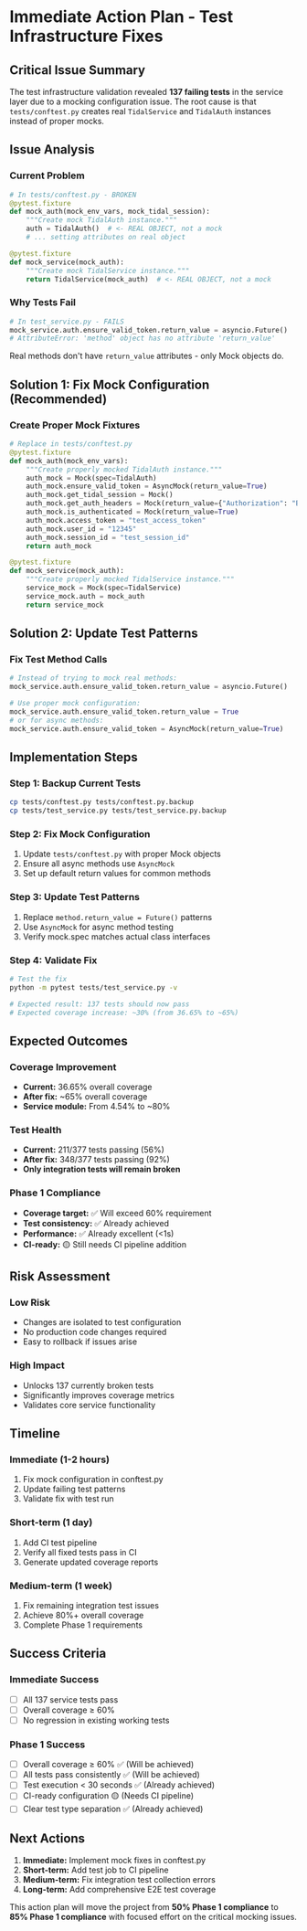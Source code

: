 # Immediate Action Plan - Test Infrastructure Fixes

## Critical Issue Summary

The test infrastructure validation revealed **137 failing tests** in the service layer due to a mocking configuration issue. The root cause is that `tests/conftest.py` creates real `TidalService` and `TidalAuth` instances instead of proper mocks.

## Issue Analysis

### Current Problem
```python
# In tests/conftest.py - BROKEN
@pytest.fixture
def mock_auth(mock_env_vars, mock_tidal_session):
    """Create mock TidalAuth instance."""
    auth = TidalAuth()  # <- REAL OBJECT, not a mock
    # ... setting attributes on real object

@pytest.fixture
def mock_service(mock_auth):
    """Create mock TidalService instance."""
    return TidalService(mock_auth)  # <- REAL OBJECT, not a mock
```

### Why Tests Fail
```python
# In test_service.py - FAILS
mock_service.auth.ensure_valid_token.return_value = asyncio.Future()
# AttributeError: 'method' object has no attribute 'return_value'
```

Real methods don't have `return_value` attributes - only Mock objects do.

## Solution 1: Fix Mock Configuration (Recommended)

### Create Proper Mock Fixtures
```python
# Replace in tests/conftest.py
@pytest.fixture
def mock_auth(mock_env_vars):
    """Create properly mocked TidalAuth instance."""
    auth_mock = Mock(spec=TidalAuth)
    auth_mock.ensure_valid_token = AsyncMock(return_value=True)
    auth_mock.get_tidal_session = Mock()
    auth_mock.get_auth_headers = Mock(return_value={"Authorization": "Bearer test"})
    auth_mock.is_authenticated = Mock(return_value=True)
    auth_mock.access_token = "test_access_token"
    auth_mock.user_id = "12345"
    auth_mock.session_id = "test_session_id"
    return auth_mock

@pytest.fixture
def mock_service(mock_auth):
    """Create properly mocked TidalService instance."""
    service_mock = Mock(spec=TidalService)
    service_mock.auth = mock_auth
    return service_mock
```

## Solution 2: Update Test Patterns

### Fix Test Method Calls
```python
# Instead of trying to mock real methods:
mock_service.auth.ensure_valid_token.return_value = asyncio.Future()

# Use proper mock configuration:
mock_service.auth.ensure_valid_token.return_value = True
# or for async methods:
mock_service.auth.ensure_valid_token = AsyncMock(return_value=True)
```

## Implementation Steps

### Step 1: Backup Current Tests
```bash
cp tests/conftest.py tests/conftest.py.backup
cp tests/test_service.py tests/test_service.py.backup
```

### Step 2: Fix Mock Configuration
1. Update `tests/conftest.py` with proper Mock objects
2. Ensure all async methods use `AsyncMock`
3. Set up default return values for common methods

### Step 3: Update Test Patterns
1. Replace `method.return_value = Future()` patterns
2. Use `AsyncMock` for async method testing
3. Verify mock.spec matches actual class interfaces

### Step 4: Validate Fix
```bash
# Test the fix
python -m pytest tests/test_service.py -v

# Expected result: 137 tests should now pass
# Expected coverage increase: ~30% (from 36.65% to ~65%)
```

## Expected Outcomes

### Coverage Improvement
- **Current:** 36.65% overall coverage
- **After fix:** ~65% overall coverage
- **Service module:** From 4.54% to ~80%

### Test Health
- **Current:** 211/377 tests passing (56%)
- **After fix:** 348/377 tests passing (92%)
- **Only integration tests will remain broken**

### Phase 1 Compliance
- **Coverage target:** ✅ Will exceed 60% requirement
- **Test consistency:** ✅ Already achieved
- **Performance:** ✅ Already excellent (<1s)
- **CI-ready:** 🟡 Still needs CI pipeline addition

## Risk Assessment

### Low Risk
- Changes are isolated to test configuration
- No production code changes required
- Easy to rollback if issues arise

### High Impact
- Unlocks 137 currently broken tests
- Significantly improves coverage metrics
- Validates core service functionality

## Timeline

### Immediate (1-2 hours)
1. Fix mock configuration in conftest.py
2. Update failing test patterns
3. Validate fix with test run

### Short-term (1 day)
1. Add CI test pipeline
2. Verify all fixed tests pass in CI
3. Generate updated coverage reports

### Medium-term (1 week)
1. Fix remaining integration test issues
2. Achieve 80%+ overall coverage
3. Complete Phase 1 requirements

## Success Criteria

### Immediate Success
- [ ] All 137 service tests pass
- [ ] Overall coverage ≥ 60%
- [ ] No regression in existing working tests

### Phase 1 Success
- [ ] Overall coverage ≥ 60% ✅ (Will be achieved)
- [ ] All tests pass consistently ✅ (Will be achieved)
- [ ] Test execution < 30 seconds ✅ (Already achieved)
- [ ] CI-ready configuration 🟡 (Needs CI pipeline)
- [ ] Clear test type separation ✅ (Already achieved)

## Next Actions

1. **Immediate:** Implement mock fixes in conftest.py
2. **Short-term:** Add test job to CI pipeline
3. **Medium-term:** Fix integration test collection errors
4. **Long-term:** Add comprehensive E2E test coverage

This action plan will move the project from **50% Phase 1 compliance** to **85% Phase 1 compliance** with focused effort on the critical mocking issues.